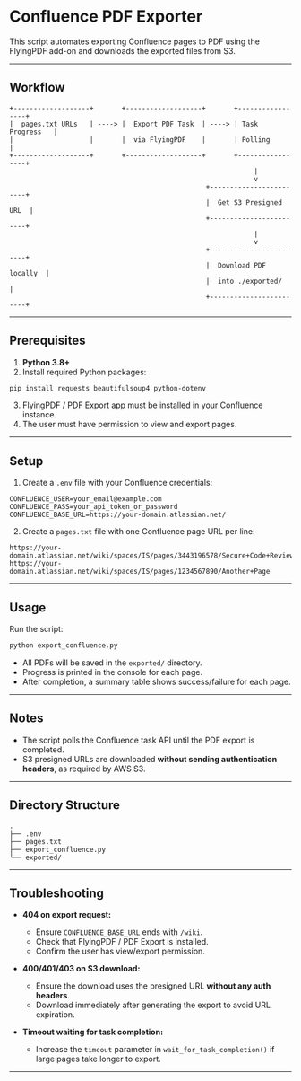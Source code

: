 # Confluence PDF Exporter

This script automates exporting Confluence pages to PDF using the FlyingPDF add-on and downloads the exported files from S3.

---

## Workflow

```text
+-------------------+       +-------------------+       +-----------------+
|  pages.txt URLs   | ----> |  Export PDF Task  | ----> | Task Progress   |
|                   |       |  via FlyingPDF    |       | Polling         |
+-------------------+       +-------------------+       +-----------------+
                                                             |
                                                             v
                                                 +------------------------+
                                                 |  Get S3 Presigned URL  |
                                                 +------------------------+
                                                             |
                                                             v
                                                 +------------------------+
                                                 |  Download PDF locally  |
                                                 |  into ./exported/      |
                                                 +------------------------+
```

---

## Prerequisites

1. **Python 3.8+**
2. Install required Python packages:

```bash
pip install requests beautifulsoup4 python-dotenv
```

3. FlyingPDF / PDF Export app must be installed in your Confluence instance.
4. The user must have permission to view and export pages.

---

## Setup

1. Create a `.env` file with your Confluence credentials:

```env
CONFLUENCE_USER=your_email@example.com
CONFLUENCE_PASS=your_api_token_or_password
CONFLUENCE_BASE_URL=https://your-domain.atlassian.net/
```

2. Create a `pages.txt` file with one Confluence page URL per line:

```text
https://your-domain.atlassian.net/wiki/spaces/IS/pages/3443196578/Secure+Code+Review+Process
https://your-domain.atlassian.net/wiki/spaces/IS/pages/1234567890/Another+Page
```

---

## Usage

Run the script:

```bash
python export_confluence.py
```

* All PDFs will be saved in the `exported/` directory.
* Progress is printed in the console for each page.
* After completion, a summary table shows success/failure for each page.

---

## Notes

* The script polls the Confluence task API until the PDF export is completed.
* S3 presigned URLs are downloaded **without sending authentication headers**, as required by AWS S3.

---

## Directory Structure

```text
.
├── .env
├── pages.txt
├── export_confluence.py
└── exported/
```

---

## Troubleshooting

* **404 on export request:**

  * Ensure `CONFLUENCE_BASE_URL` ends with `/wiki`.
  * Check that FlyingPDF / PDF Export is installed.
  * Confirm the user has view/export permission.

* **400/401/403 on S3 download:**

  * Ensure the download uses the presigned URL **without any auth headers**.
  * Download immediately after generating the export to avoid URL expiration.

* **Timeout waiting for task completion:**

  * Increase the `timeout` parameter in `wait_for_task_completion()` if large pages take longer to export.

---
